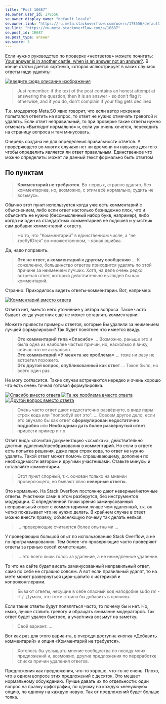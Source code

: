 ```yaml
---
title: "Post 10687"
se.owner.user_id: 178556
se.owner.display_name: "default locale"
se.owner.link: "https://ru.meta.stackoverflow.com/users/178556/default-locale"
se.link: "https://ru.meta.stackoverflow.com/a/10687"
se.post_id: 10687
se.post_type: answer
se.score: 3
---
```

<p>Если нужно руководство по проверке «неответов» можете почитать: <a href="https://meta.stackexchange.com/questions/225370/your-answer-is-in-another-castle-when-is-an-answer-not-an-answer">Your answer is in another castle: when is an answer not an answer?</a>. В конце статьи дается картинка, которая иллюстрирует в каких случаях ответы надо удалять:</p>
<p><a href="https://i.stack.imgur.com/vAUaw.png" rel="nofollow noreferrer"><img src="https://i.stack.imgur.com/vAUaw.png" alt="введите сюда описание изображения" /></a></p>
<blockquote>
<p>Just remember: if the text of the post contains an honest attempt at answering the question, then it is an answer - so don't flag it otherwise, and if you do, don't complain if your flag gets declined.</p>
</blockquote>
<p>Т.е. модератор Meta.SO явно говорит, что если автор искренне попытался ответить на вопрос, то ответ не нужно отмечать тревогой и удалять. Если ответ неправильный, то при проверке такие ответы нужно отмечать «Выглядит нормально» и, если уж очень хочется, переходить на страницу вопроса и там минусовать.</p>
<p>Очередь создана не для определения правильности ответов. У проверяющего во многих случаях нет ни времени ни навыков для того чтобы определить является ли ответ правильным. Единственное что можно определить: может ли данный текст формально быть ответом.</p>
<h2>По пунктам</h2>
<blockquote>
<p><strong>Комментарий не требуются.</strong> Во-первых, странно удалять без комментариев, но, возможно, с этим всё нормально, судить не возьмусь.</p>
</blockquote>
<p>Обычно этот пункт используется когда уже есть комментарий с объяснением, либо если ответ настолько безнадежно плох, что и объяснять не нужно (бессмысленный набор букв, например), либо когда ни один из стандартных комментариев не подошел и участник сам добавил комментарий к ответу.</p>
<blockquote>
<p>Но то, что &quot;Комментарий&quot; в единственном числе, а &quot;не требуЮтся&quot; во множественном, – явная ошибка.</p>
</blockquote>
<p>Да, надо поправить.</p>
<blockquote>
<p><strong>Это не ответ, а комментарий к другому сообщению</strong> ... К сожалению, большинство ответов приходится удалять по этой причине за неимением лучших. Хотя, на деле очень редко встречал ответ, который действительно выглядел бы как комментарий.</p>
</blockquote>
<p>Странно. Приходилось видеть ответы-комментарии. Вот, например:</p>
<p><a href="https://i.stack.imgur.com/ygmVC.png" rel="nofollow noreferrer"><img src="https://i.stack.imgur.com/ygmVC.png" alt="Комментарий вместо ответа" /></a></p>
<p>Ответа нет, вместо него уточнение у автора вопроса. Такое часто бывает когда участник еще не может оставлять комментарии.</p>
<p>Можете привести примеры ответов, которые Вы удалили за неимением лучшей формулировки? Так будет понятнее что имеется ввиду.</p>
<blockquote>
<p><strong>Это комментарий типа «Спасибо»</strong> ... Возможно, раньше это и была одна из наиболее частых причин, но, насколько я вижу, сейчас это не актуально.<br />
<strong>Это комментарий «У меня та же проблема»</strong> ... тоже ни разу не встретил похожего.<br />
<strong>Это другой вопрос, опубликованный как ответ</strong> ... Такое было, но всего один раз.</p>
</blockquote>
<p>Не могу согласится. Такие случаи встречаются нередко и очень хорошо что есть очень точная готовая формулировка.</p>
<p><a href="https://i.stack.imgur.com/siKyW.png" rel="nofollow noreferrer"><img src="https://i.stack.imgur.com/siKyW.png" alt="Спасибо вместо ответа" /></a>
<a href="https://i.stack.imgur.com/DEprP.png" rel="nofollow noreferrer"><img src="https://i.stack.imgur.com/DEprP.png" alt="Та же проблема вместо ответа" /></a>
<a href="https://i.stack.imgur.com/TL7NL.png" rel="nofollow noreferrer"><img src="https://i.stack.imgur.com/TL7NL.png" alt="Другой вопрос вместо ответа" /></a></p>
<blockquote>
<p>Очень часто ответ дают недостаточно развёрнуто, в виде пары строк кода или &quot;попробуй вот это&quot;. ... Совсем другое дело, если это звучало бы как ответ <strong>сформулирован недостаточно подробно</strong> или <strong>Необходимо дать более развёрнутый ответ</strong>, привести пример и т.п.</p>
</blockquote>
<p>Ответ вида: «почитай документацию &lt;ссылка&gt;», действительно достоин удаления/преобразования в комментарий. Но если в ответе есть попытка решения, даже пара строк кода, то ответ не нужно удалять. Такой ответ может помочь спрашивающему, дополнен по необходимости автором и другими участниками. Ставьте минусы и оставляйте комментарии.</p>
<blockquote>
<p>Этот пункт спорный, т.к. основан только на мнении проверяющего, но бывают явно <strong>неверные ответы.</strong></p>
</blockquote>
<p>Это нормально. На Stack Overflow постоянно дают неверные/неточные ответы. Участники сами в этом разберутся, без инструментов модерации. С определенной точки зрения заминусованный неправильный ответ с комментариями лучше чем удаленный, т.к. он четко показывает что не нужно делать. В крайнем случае в ответ можно внести правку, объясняющую почему так делать нельзя.</p>
<blockquote>
<p>... проверяющие считаются более опытными ...</p>
</blockquote>
<p>У проверяющих большой опыт по использованию Stack Overflow, а не по программированию. Тем более что проверяющие часто проверяют ответы за гранью своей компетенции.</p>
<blockquote>
<p>... это всего лишь голос за удаление, а не немедленное удаление.</p>
</blockquote>
<p>То что на сайте будет висеть заминусованный неправильный ответ, само по себе не страшно совсем. А вот если правильный удалят, то на мете может развернуться цирк-шапито с истерикой и копрожонглерами.</p>
<blockquote>
<p>Бывают ответы, несущие в себе опасный код наподобие sudo rm -rf /. Думаю, это тоже стоило бы добавить в причины.</p>
</blockquote>
<p>Если такие ответы будут появляться часто, то почему бы и нет. Но, имхо, лучше ставить тревогу и обращать внимание модераторов. Так ответ будет удален быстрее, а участника возьмут на заметку.</p>
<blockquote>
<p>Свой вариант. ...</p>
</blockquote>
<p>Вот как раз для этого варианта, в очереди доступна кнопка «Добавить комментарий» и опция «Комментарий не требуется».</p>
<blockquote>
<p>Хотелось бы услышать мнение сообщества по поводу моих предложений и, возможно, другие предложения по переработке списка причин удаления ответов.</p>
</blockquote>
<p>Предложения как предложения, что-то хорошо, что-то не очень. Плохо, что в одном вопросе этих предложений с десяток. Это мешает нормальному обсуждению. Лучше давать их по отдельности: один вопрос на правку орфографии, по одному на каждую «ненужную» опцию, по одному на каждую новую. Так от предложений будет больше толка.</p>

